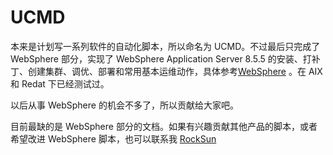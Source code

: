 
# UCMD

本来是计划写一系列软件的自动化脚本，所以命名为 UCMD。不过最后只完成了 WebSphere 部分，实现了 WebSphere Application Server 8.5.5 的安装、打补丁、创建集群、调优、部署和常用基本运维动作，具体参考[WebSphere](was/README.md) 。在 AIX 和 Redat 下已经测试过。

以后从事 WebSphere 的机会不多了，所以贡献给大家吧。

目前最缺的是 WebSphere 部分的文档。如果有兴趣贡献其他产品的脚本，或者希望改进 WebSphere 脚本，也可以联系我 [RockSun](https://weibo.com/rockdj21)
